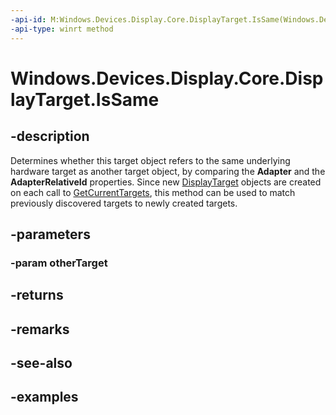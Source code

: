 ```yaml
---
-api-id: M:Windows.Devices.Display.Core.DisplayTarget.IsSame(Windows.Devices.Display.Core.DisplayTarget)
-api-type: winrt method
---
```


<!-- Method syntax.
public bool DisplayTarget.IsSame(DisplayTarget otherTarget)
-->

# Windows.Devices.Display.Core.DisplayTarget.IsSame

## -description
Determines whether this target object refers to the same underlying hardware target as another target object, by comparing the **Adapter** and the **AdapterRelativeId** properties. Since new [DisplayTarget](displaytarget.md) objects are created on each call to [GetCurrentTargets](displaymanager_getcurrenttargets_1359061908.md), this method can be used to match previously discovered targets to newly created targets.

## -parameters
### -param otherTarget

## -returns

## -remarks

## -see-also

## -examples
